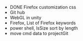 - DONE Firefox customization css
- Git hub
- WebGL in unity
- Firefox, List of Firefox keywords
- power shell, lsSize sort by length
- move cmd data to projectGit